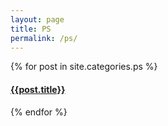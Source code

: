 ```yaml
---
layout: page
title: PS
permalink: /ps/
---
```


<div>

{% for post in site.categories.ps %}

  <article class="archive-item">
    <h4><a href="{{ site.baseurl }}{{ post.url }}">{{post.title}}</a></h4>
  </article>
  {% endfor %}
 
</div>
